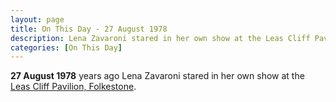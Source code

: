 ```yaml
---
layout: page
title: On This Day - 27 August 1978
description: Lena Zavaroni stared in her own show at the Leas Cliff Pavilion, Folkestone.
categories: [On This Day]
---
```


**27 August 1978**
<span id="age1"></span> years ago Lena Zavaroni stared in her own show at the [Leas Cliff Pavilion, Folkestone](/theatre/the%20lena%20zavaroni%20show/1978/08/27/the-lena-zavaroni-show.html).

<!-- Script for calculating number of years ago -->
<script>
var dob = '19780827';
var year = Number(dob.substr(0, 4));
var month = Number(dob.substr(4, 2)) - 1;
var day = Number(dob.substr(6, 2));
var today = new Date();
var age1 = today.getFullYear() - year;
if (today.getMonth() < month || (today.getMonth() == month && today.getDate() < day)) {
age1--;
}
document.getElementById("age1").innerHTML=age1;
</script>
